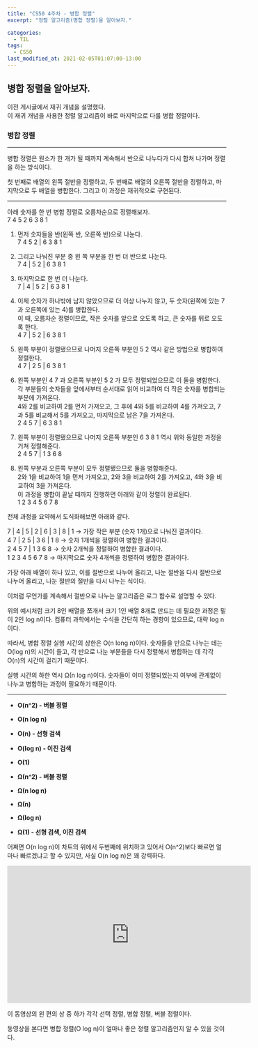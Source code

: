```yaml
---
title: "CS50 4주차 - 병합 정렬"
excerpt: "정렬 알고리즘(병합 정렬)을 알아보자."

categories:
  - TIL
tags:
  - CS50
last_modified_at: 2021-02-05T01:07:00-13:00
---
```


## 병합 정렬을 알아보자.

이전 게시글에서 재귀 개념을 설명했다.  
이 재귀 개념을 사용한 정렬 알고리즘이 바로 마지막으로 다룰 병합 정렬이다.


### 병합 정렬
- - -

병합 정렬은 원소가 한 개가 될 때까지 계속해서 반으로 나누다가 다시 합쳐 나가며 정렬을 하는 방식이다. 

첫 번째로 배열의 왼쪽 절반을 정렬하고, 두 번째로 배열의 오른쪽 절반을 정렬하고, 마지막으로 두 배열을 병합한다. 그리고 이 과정은 재귀적으로 구현된다. 

- - -  

아래 숫자를 한 번 병합 정렬로 오름차순으로 정렬해보자.  
7 4 5 2 6 3 8 1  


1) 먼저 숫자들을 반(왼쪽 반, 오른쪽 반)으로 나눈다.  
7 4 5 2 | 6 3 8 1  


2) 그리고 나눠진 부분 중 왼 쪽 부분을 한 번 더 반으로 나눈다.  
7 4 | 5 2 | 6 3 8 1  


3) 마지막으로 한 번 더 나눈다.  
7 | 4 | 5 2 | 6 3 8 1  


4) 이제 숫자가 하나밖에 남지 않았으므로 더 이상 나누지 않고, 두 숫자(왼쪽에 있는 7과 오른쪽에 있는 4)를 병합한다.  
이 때, 오름차순 정렬이므로, 작은 숫자를 앞으로 오도록 하고, 큰 숫자를 뒤로 오도록 한다.  
4 7 | 5 2 | 6 3 8 1  


5) 왼쪽 부분이 정렬됐으므로 나머지 오른쪽 부분인 5 2 역시 같은 방법으로 병합하여 정렬한다.   
4 7 | 2 5 | 6 3 8 1  


6) 왼쪽 부분인 4 7 과 오른쪽 부분인 5 2 가 모두 정렬되었으므로 이 둘을 병합한다.  
각 부분들의 숫자들을 앞에서부터 순서대로 읽어 비교하여 더 작은 숫자를 병합되는 부분에 가져온다.   
4와 2를 비교하여 2를 먼저 가져오고, 그 후에 4와 5를 비교하여 4를 가져오고, 7과 5를 비교해서 5를 가져오고, 마지막으로 남은 7을 가져온다.  
2 4 5 7 | 6 3 8 1  


7) 왼쪽 부분이 정렬됐으므로 나머지 오른쪽 부분인 6 3 8 1 역시 위와 동일한 과정을 거쳐 정렬해준다.   
2 4 5 7 | 1 3 6 8  


8) 왼쪽 부분과 오른쪽 부분이 모두 정렬됐으므로 둘을 병합해준다.   
2와 1을 비교하여 1을 먼저 가져오고, 2와 3을 비교하여 2를 가져오고, 4와 3을 비교하여 3을 가져온다.  
이 과정을 병합이 끝날 때까지 진행하면 아래와 같이 정렬이 완료된다.  
1 2 3 4 5 6 7 8  


전체 과정을 요약해서 도식화해보면 아래와 같다.  


7 | 4 | 5 | 2 | 6 | 3 | 8 | 1 → 가장 작은 부분 (숫자 1개)으로 나눠진 결과이다.  
4 7 | 2 5 | 3 6 | 1 8 → 숫자 1개씩을 정렬하여 병합한 결과이다.   
2 4 5 7 | 1 3 6 8 → 숫자 2개씩을 정렬하여 병합한 결과이다.  
1 2 3 4 5 6 7 8 → 마지막으로 숫자 4개씩을 정렬하여 병합한 결과이다.  


가장 아래 배열이 하나 있고, 이를 절반으로 나누어 올리고, 나눈 절반을 다시 절반으로 나누어 올리고, 나눈 절반의 절반을 다시 나누는 식이다. 

이처럼 무언가를 계속해서 절반으로 나누는 알고리즘은 로그 함수로 설명할 수 있다. 

위의 예시처럼 크기 8인 배열을 쪼개서 크기 1인 배열 8개로 만드는 데 필요한 과정은 밑이 2인 log n이다. 컴퓨터 과학에서는 수식을 간단히 하는 경향이 있으므로, 대략 log n이다. 

따라서, 병합 정렬 실행 시간의 상한은 O(n long n)이다. 숫자들을 반으로 나누는 데는 O(log n)의 시간이 들고, 각 반으로 나눈 부분들을 다시 정렬해서 병합하는 데 각각 O(n)의 시간이 걸리기 때문이다.

실행 시간의 하한 역시 Ω(n log n)이다. 숫자들이 이미 정렬되었는지 여부에 관계없이 나누고 병합하는 과정이 필요하기 때문이다.  


- - -
+ **O(n^2) - 버블 정렬**  
+ **O(n log n)**  
+ **O(n) - 선형 검색**  
+ **O(log n) - 이진 검색**  
+ **O(1)**  

+ **Ω(n^2) - 버블 정렬**  
+ **Ω(n log n)**  
+ **Ω(n)**  
+ **Ω(log n)**  
+ **Ω(1) - 선형 검색, 이진 검색**  


어쩌면 O(n log n)이 차트의 위에서 두번째에 위치하고 있어서 O(n^2)보다 빠르면 얼마나 빠르겠냐고 할 수 있지만, 사실 O(n log n)은 꽤 강력하다.


<iframe width="560" height="315" src="https://www.youtu.com/embed/ZZuD6iUe3Pc" frameborder="0" allowfullscreen></iframe>


이 동영상의 왼 편의 상 중 하가 각각 선택 정렬, 병합 정렬, 버블 정렬이다. 

동영상을 본다면 병합 정렬(O log n)이 얼마나 좋은 정렬 알고리즘인지 알 수 있을 것이다. 


